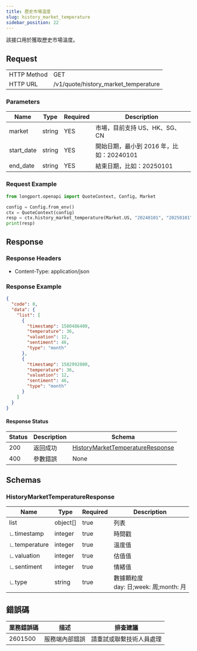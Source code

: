 ```yaml
---
title: 歷史市場溫度
slug: history_market_temperature
sidebar_position: 22
---
```


該接口用於獲取歷史市場溫度。

<SDKLinks module="quote" klass="QuoteContext" method="history_market_temperature" />

## Request

<table className="http-basic">
<tbody>
<tr><td className="http-basic-key">HTTP Method</td><td>GET</td></tr>
<tr><td className="http-basic-key">HTTP URL</td><td>/v1/quote/history_market_temperature</td></tr>
</tbody>
</table>

### Parameters

| Name       | Type   | Required | Description                              |
| ---------- | ------ | -------- | ---------------------------------------- |
| market     | string | YES      | 市場，目前支持 US、HK、SG、CN            |
| start_date | string | YES      | 開始日期，最小到 2016 年，比如：20240101 |
| end_date   | string | YES      | 結束日期，比如：20250101                 |

### Request Example

```python
from longport.openapi import QuoteContext, Config, Market

config = Config.from_env()
ctx = QuoteContext(config)
resp = ctx.history_market_temperature(Market.US, "20240101", "20250101")
print(resp)
```

## Response

### Response Headers

- Content-Type: application/json

### Response Example

```json
{
  "code": 0,
  "data": {
    "list": [
      {
        "timestamp": 1580486400,
        "temperature": 36,
        "valuation": 12,
        "sentiment": 46,
        "type": "month"
      },
      {
        "timestamp": 1582992000,
        "temperature": 36,
        "valuation": 12,
        "sentiment": 46,
        "type": "month"
      }
    ]
  }
}
```

#### Response Status

| Status | Description | Schema                                                                   |
| ------ | ----------- | ------------------------------------------------------------------------ |
| 200    | 返回成功    | [HistoryMarketTemperatureResponse](#history_market_temperature_response) |
| 400    | 參數錯誤    | None                                                                     |

<aside className="success">
</aside>

## Schemas

### HistoryMarketTemperatureResponse

<a id="history_market_temperature_response"></a>

| Name         | Type     | Required | Description                                 |
| ------------ | -------- | -------- | ------------------------------------------- |
| list | object[] | true     | 列表                                |
| ∟timestamp   | integer  | true     | 時間戳                                      |
| ∟temperature    | integer  | true     | 溫度值                                          |
| ∟valuation      | integer  | true     | 估值值                                          |
| ∟sentiment      | integer  | true     | 情緒值                                          |
| ∟type        | string   | true     | 數據顆粒度 <br />day: 日;week: 周;month: 月 |

## 錯誤碼

| 業務錯誤碼 | 描述           | 排查建議                 |
| ---------- | -------------- | ------------------------ |
| 2601500    | 服務端內部錯誤 | 請重試或聯繫技術人員處理 |
